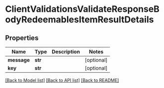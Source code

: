 # ClientValidationsValidateResponseBodyRedeemablesItemResultDetails


## Properties

Name | Type | Description | Notes
------------ | ------------- | ------------- | -------------
**message** | **str** |  | [optional] 
**key** | **str** |  | [optional] 

[[Back to Model list]](../README.md#documentation-for-models) [[Back to API list]](../README.md#documentation-for-api-endpoints) [[Back to README]](../README.md)


